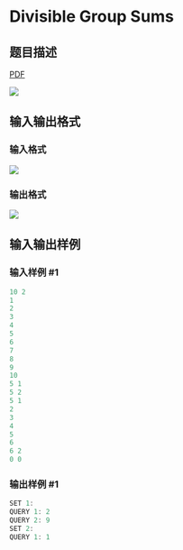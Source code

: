 # Divisible Group Sums

## 题目描述

[problemUrl]: https://uva.onlinejudge.org/index.php?option=com_onlinejudge&Itemid=8&category=18&page=show_problem&problem=1557

[PDF](https://uva.onlinejudge.org/external/106/p10616.pdf)

![](https://cdn.luogu.com.cn/upload/vjudge_pic/UVA10616/9a5f63eea564a985628427428a6613c3b7fbae17.png)

## 输入输出格式

### 输入格式

![](https://cdn.luogu.com.cn/upload/vjudge_pic/UVA10616/c85026a53a6526309ac67336d91b7823abdaf87c.png)

### 输出格式

![](https://cdn.luogu.com.cn/upload/vjudge_pic/UVA10616/0422a8c420dc64ed29a851cf11adb888ff020568.png)

## 输入输出样例

### 输入样例 #1

```cpp
10 2
1
2
3
4
5
6
7
8
9
10
5 1
5 2
5 1
2
3
4
5
6
6 2
0 0
```


### 输出样例 #1

```cpp
SET 1:
QUERY 1: 2
QUERY 2: 9
SET 2:
QUERY 1: 1
```


